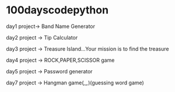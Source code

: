 # 100dayscodepython
day1 project-> Band Name Generator

day2 project -> Tip Calculator

day3 project -> Treasure Island...Your mission is to find the treasure

day4 project -> ROCK,PAPER,SCISSOR game

day5 project -> Password generator

day7 project -> Hangman game(_,_,_,_)(guessing word game)
